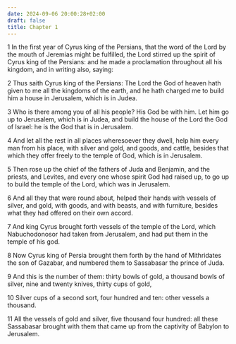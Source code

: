 ```yaml
---
date: 2024-09-06 20:00:28+02:00
draft: false
title: Chapter 1
---
```




1 In the first year of Cyrus king of the Persians, that the word of the Lord by the mouth of Jeremias might be fulfilled, the Lord stirred up the spirit of Cyrus king of the Persians: and he made a proclamation throughout all his kingdom, and in writing also, saying:

2 Thus saith Cyrus king of the Persians: The Lord the God of heaven hath given to me all the kingdoms of the earth, and he hath charged me to build him a house in Jerusalem, which is in Judea.

3 Who is there among you of all his people? His God be with him. Let him go up to Jerusalem, which is in Judea, and build the house of the Lord the God of Israel: he is the God that is in Jerusalem.

4 And let all the rest in all places wheresoever they dwell, help him every man from his place, with silver and gold, and goods, and cattle, besides that which they offer freely to the temple of God, which is in Jerusalem.

5 Then rose up the chief of the fathers of Juda and Benjamin, and the priests, and Levites, and every one whose spirit God had raised up, to go up to build the temple of the Lord, which was in Jerusalem.

6 And all they that were round about, helped their hands with vessels of silver, and gold, with goods, and with beasts, and with furniture, besides what they had offered on their own accord.

7 And king Cyrus brought forth vessels of the temple of the Lord, which Nabuchodonosor had taken from Jerusalem, and had put them in the temple of his god.

8 Now Cyrus king of Persia brought them forth by the hand of Mithridates the son of Gazabar, and numbered them to Sassabasar the prince of Juda.

9 And this is the number of them: thirty bowls of gold, a thousand bowls of silver, nine and twenty knives, thirty cups of gold,

10 Silver cups of a second sort, four hundred and ten: other vessels a thousand.

11 All the vessels of gold and silver, five thousand four hundred: all these Sassabasar brought with them that came up from the captivity of Babylon to Jerusalem.

